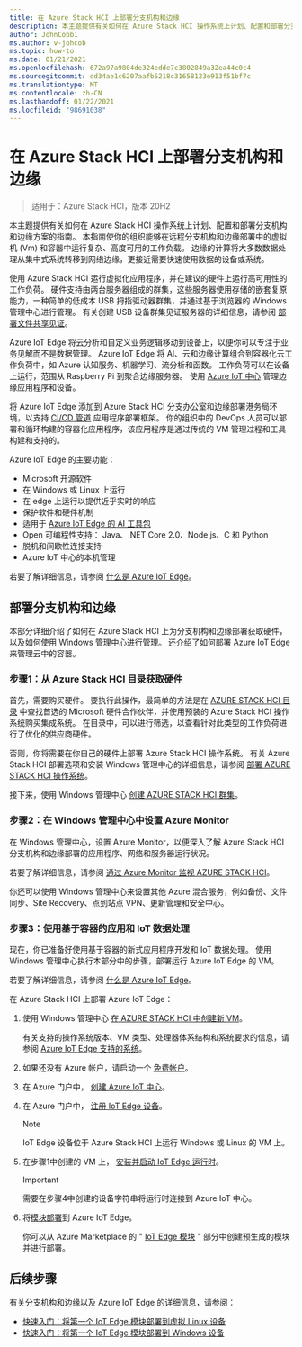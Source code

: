 ```yaml
---
title: 在 Azure Stack HCI 上部署分支机构和边缘
description: 本主题提供有关如何在 Azure Stack HCI 操作系统上计划、配置和部署分支机构和边缘方案的指南。
author: JohnCobb1
ms.author: v-johcob
ms.topic: how-to
ms.date: 01/21/2021
ms.openlocfilehash: 672a97a9804de324edde7c3802849a32ea44c0c4
ms.sourcegitcommit: dd34ae1c6207aafb5218c31658123e913f51bf7c
ms.translationtype: MT
ms.contentlocale: zh-CN
ms.lasthandoff: 01/22/2021
ms.locfileid: "98691038"
---
```

# <a name="deploy-branch-office-and-edge-on-azure-stack-hci"></a>在 Azure Stack HCI 上部署分支机构和边缘

>适用于：Azure Stack HCI，版本 20H2

本主题提供有关如何在 Azure Stack HCI 操作系统上计划、配置和部署分支机构和边缘方案的指南。 本指南使你的组织能够在远程分支机构和边缘部署中的虚拟机 (Vm) 和容器中运行复杂、高度可用的工作负载。 边缘的计算将大多数数据处理从集中式系统转移到网络边缘，更接近需要快速使用数据的设备或系统。

使用 Azure Stack HCI 运行虚拟化应用程序，并在建议的硬件上运行高可用性的工作负荷。 硬件支持由两台服务器组成的群集，这些服务器使用存储的嵌套复原能力，一种简单的低成本 USB 拇指驱动器群集，并通过基于浏览器的 Windows 管理中心进行管理。 有关创建 USB 设备群集见证服务器的详细信息，请参阅 [部署文件共享见证](https://docs.microsoft.com/windows-server/failover-clustering/file-share-witness)。

Azure IoT Edge 将云分析和自定义业务逻辑移动到设备上，以便你可以专注于业务见解而不是数据管理。 Azure IoT Edge 将 AI、云和边缘计算组合到容器化云工作负荷中，如 Azure 认知服务、机器学习、流分析和函数。 工作负荷可以在设备上运行，范围从 Raspberry Pi 到聚合边缘服务器。 使用 [Azure IoT 中心](https://azure.microsoft.com/services/iot-hub) 管理边缘应用程序和设备。

将 Azure IoT Edge 添加到 Azure Stack HCI 分支办公室和边缘部署港务局环境，以支持 [CI/CD 管道](https://docs.microsoft.com/azure/iot-edge/how-to-continuous-integration-continuous-deployment) 应用程序部署框架。 你的组织中的 DevOps 人员可以部署和循环构建的容器化应用程序，该应用程序是通过传统的 VM 管理过程和工具构建和支持的。

Azure IoT Edge 的主要功能：
- Microsoft 开源软件
- 在 Windows 或 Linux 上运行
- 在 edge 上运行以提供近乎实时的响应
- 保护软件和硬件机制
- 适用于 [Azure IoT Edge 的 AI 工具包](https://github.com/Azure/ai-toolkit-iot-edge)
- Open 可编程性支持： Java、.NET Core 2.0、Node.js、C 和 Python
- 脱机和间歇性连接支持
- Azure IoT 中心的本机管理

若要了解详细信息，请参阅 [什么是 Azure IoT Edge](https://docs.microsoft.com/azure/iot-edge/about-iot-edge)。

## <a name="deploy-branch-office-and-edge"></a>部署分支机构和边缘
本部分详细介绍了如何在 Azure Stack HCI 上为分支机构和边缘部署获取硬件，以及如何使用 Windows 管理中心进行管理。 还介绍了如何部署 Azure IoT Edge 来管理云中的容器。

### <a name="step-1-acquire-hardware-from-the-azure-stack-hci-catalog"></a>步骤1：从 Azure Stack HCI 目录获取硬件
首先，需要购买硬件。 要执行此操作，最简单的方法是在 [AZURE STACK HCI 目录](https://hcicatalog.azurewebsites.net) 中查找首选的 Microsoft 硬件合作伙伴，并使用预装的 Azure Stack HCI 操作系统购买集成系统。 在目录中，可以进行筛选，以查看针对此类型的工作负荷进行了优化的供应商硬件。

否则，你将需要在你自己的硬件上部署 Azure Stack HCI 操作系统。 有关 Azure Stack HCI 部署选项和安装 Windows 管理中心的详细信息，请参阅 [部署 AZURE STACK HCI 操作系统](./operating-system.md)。

接下来，使用 Windows 管理中心 [创建 AZURE STACK HCI 群集](./create-cluster.md)。

### <a name="step-2-set-up-azure-monitor-in-windows-admin-center"></a>步骤2：在 Windows 管理中心中设置 Azure Monitor
在 Windows 管理中心，设置 Azure Monitor，以便深入了解 Azure Stack HCI 分支机构和边缘部署的应用程序、网络和服务器运行状况。

若要了解详细信息，请参阅 [通过 Azure Monitor 监视 AZURE STACK HCI](../manage/azure-monitor.md)。

你还可以使用 Windows 管理中心来设置其他 Azure 混合服务，例如备份、文件同步、Site Recovery、点到站点 VPN、更新管理和安全中心。

### <a name="step-3-use-container-based-apps-and-iot-data-processing"></a>步骤3：使用基于容器的应用和 IoT 数据处理
现在，你已准备好使用基于容器的新式应用程序开发和 IoT 数据处理。 使用 Windows 管理中心执行本部分中的步骤，部署运行 Azure IoT Edge 的 VM。

若要了解详细信息，请参阅 [什么是 Azure IoT Edge](https://docs.microsoft.com/azure/iot-edge/about-iot-edge)。

在 Azure Stack HCI 上部署 Azure IoT Edge：
1. 使用 Windows 管理中心 [在 AZURE STACK HCI 中创建新 VM](https://docs.microsoft.com/windows-server/manage/windows-admin-center/use/manage-virtual-machines#create-a-new-virtual-machine)。

    有关支持的操作系统版本、VM 类型、处理器体系结构和系统要求的信息，请参阅 [Azure IoT Edge 支持的系统](https://docs.microsoft.com/azure/iot-edge/support)。

1. 如果还没有 Azure 帐户，请启动一个 [免费帐户](https://azure.microsoft.com/free)。
1. 在 Azure 门户中， [创建 Azure IoT 中心](https://docs.microsoft.com/azure/iot-edge/quickstart#create-an-iot-hub)。
1. 在 Azure 门户中， [注册 IoT Edge 设备](https://docs.microsoft.com/azure/iot-edge/quickstart#register-an-iot-edge-device)。

    >[!NOTE]
    > IoT Edge 设备位于 Azure Stack HCI 上运行 Windows 或 Linux 的 VM 上。

1. 在步骤1中创建的 VM 上， [安装并启动 IoT Edge 运行时](https://docs.microsoft.com/azure/iot-edge/quickstart#install-and-start-the-iot-edge-runtime)。

   >[!IMPORTANT]
   > 需要在步骤4中创建的设备字符串将运行时连接到 Azure IoT 中心。

1. 将[模块部署](https://docs.microsoft.com/azure/iot-edge/quickstart#deploy-a-module)到 Azure IoT Edge。

    你可以从 Azure Marketplace 的 " [IoT Edge 模块](https://azuremarketplace.microsoft.com/marketplace/apps/category/internet-of-things?page=1&subcategories=iot-edge-modules) " 部分中创建预生成的模块并进行部署。

## <a name="next-steps"></a>后续步骤
有关分支机构和边缘以及 Azure IoT Edge 的详细信息，请参阅：
- [快速入门：将第一个 IoT Edge 模块部署到虚拟 Linux 设备](https://docs.microsoft.com/azure/iot-edge/quickstart-linux?view=iotedge-2018-06&preserve-view=true)
- [快速入门：将第一个 IoT Edge 模块部署到 Windows 设备](https://docs.microsoft.com/azure/iot-edge/quickstart?view=iotedge-2018-06&preserve-view=true)
